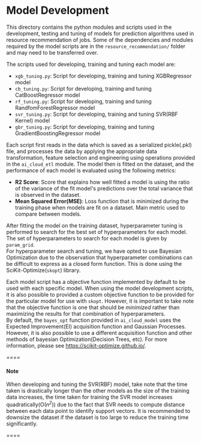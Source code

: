 # Model Development

This directory contains the python modules and scripts used in the development, testing and tuning of models for prediction algorithms used in resource recommendation of jobs. Some of the dependencies and modules required by the model scripts are in the `resource_recommendation/` folder and may need to be transferred over.

The scripts used for developing, training and tuning each model are:

- `xgb_tuning.py`: Script for developing, training and tuning XGBRegressor model
- `cb_tuning.py`: Script for developing, training and tuning CatBoostRegressor model
- `rf_tuning.py`: Script for developing, training and tuning RandfomForestRegressor model
- `svr_tuning.py`: Script for developing, training and tuning SVR(RBF Kernel) model
- `gbr_tuning.py`: Script for developing, training and tuning GradientBoostingRegressor model

Each script first reads in the data which is saved as a serialized pickle(.pkl) file, and processes the data by applying the appropriate data transformation, feature selection and engineering using operations provided in the `ai_cloud_etl` module. The model then is fitted on the dataset, and the performance of each model is evaluated using the following metrics:

- **R2 Score**: Score that explains how well fitted a model is using the ratio of the variance of the fit model's predictions over the total variance that is observed in the dataset. 
- **Mean Squared Error(MSE)**: Loss function that is minimized during the training phase when models are fit on a dataset. Main metric used to compare between models.

After fitting the model on the training dataset, hyperparameter tuning is performed to search for the best set of hyperparameters for each model. The set of hyperparameters to search for each model is given by `param_grid`.<br>
For hyperparameter search and tuning, we have opted to use Bayesian Optimization due to the observation that hyperparameter combinations can be difficult to express as a closed form function. This is done using the SciKit-Optimize(`skopt`) library.

Each model script has a objective function implemented by default to be used with each specific model. When using the model development scripts, it is also possible to provided a custom objective function to be provided for the particular model for use with `skopt`. However, it is important to take note that the objective function is one that should be *minimized* rather than maximizing the results for that combination of hyperparameters.<br>
By default, the `bayes_opt` function provided in `ai_cloud_model` uses the Expected Improvement(EI) acquisition function and Gaussian Processes. However, it is also possible to use a different acquisition function and other methods of bayesian Optimization(Decision Trees, etc). For more information, please see https://scikit-optimize.github.io/.

====
#### Note
When developing and tuning the SVR(RBF) model, take note that the time taken is drastically longer than the other models as the size of the training data increases, the time taken for training the SVR model increases quadratically(O(*n<sup>2<sup>*)) due to the fact that SVR needs to compute distance between each data point to identify support vectors. It is recommended to downsize the dataset if the dataset is too large to reduce the training time significantly.

====